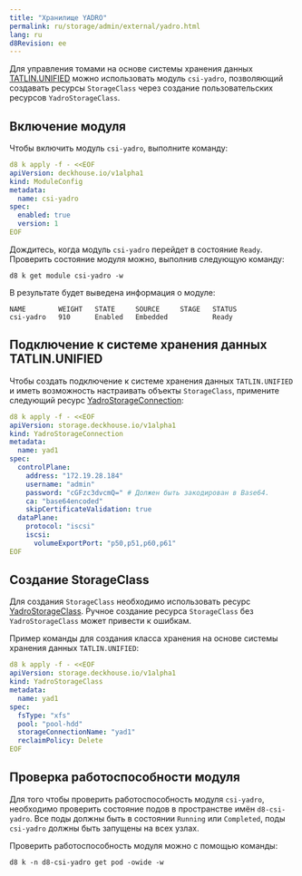 ```yaml
---
title: "Хранилище YADRO"
permalink: ru/storage/admin/external/yadro.html
lang: ru
d8Revision: ee
---
```


Для управления томами на основе системы хранения данных [TATLIN.UNIFIED](https://yadro.com/ru/tatlin/unified) можно использовать модуль `csi-yadro`, позволяющий создавать ресурсы `StorageClass` через создание пользовательских ресурсов `YadroStorageClass`.

## Включение модуля

Чтобы включить модуль `csi-yadro`, выполните команду:

```yaml
d8 k apply -f - <<EOF
apiVersion: deckhouse.io/v1alpha1
kind: ModuleConfig
metadata:
  name: csi-yadro
spec:
  enabled: true
  version: 1
EOF
```

Дождитесь, когда модуль `csi-yadro` перейдет в состояние `Ready`. Проверить состояние модуля можно, выполнив следующую команду:

```shell
d8 k get module csi-yadro -w
```

В результате будет выведена информация о модуле:

```console
NAME        WEIGHT   STATE     SOURCE     STAGE   STATUS
csi-yadro   910      Enabled   Embedded           Ready
```

## Подключение к системе хранения данных TATLIN.UNIFIED

Чтобы создать подключение к системе хранения данных `TATLIN.UNIFIED` и иметь возможность настраивать объекты `StorageClass`, примените следующий ресурс [YadroStorageConnection](../../../reference/cr/yadrostorageconnection):

```yaml
d8 k apply -f - <<EOF
apiVersion: storage.deckhouse.io/v1alpha1
kind: YadroStorageConnection
metadata:
  name: yad1
spec:
  controlPlane:
    address: "172.19.28.184"
    username: "admin"
    password: "cGFzc3dvcmQ=" # Должен быть закодирован в Base64.
    ca: "base64encoded"
    skipCertificateValidation: true
  dataPlane:
    protocol: "iscsi"
    iscsi:
      volumeExportPort: "p50,p51,p60,p61"
EOF
```

## Создание StorageClass

Для создания `StorageClass` необходимо использовать ресурс [YadroStorageClass](../../../reference/cr/yadrostorageclass). Ручное создание ресурса `StorageClass` без `YadroStorageClass` может привести к ошибкам.

Пример команды для создания класса хранения на основе системы хранения данных `TATLIN.UNIFIED`:

```yaml
d8 k apply -f - <<EOF
apiVersion: storage.deckhouse.io/v1alpha1
kind: YadroStorageClass
metadata:
  name: yad1
spec:
  fsType: "xfs"
  pool: "pool-hdd"
  storageConnectionName: "yad1"
  reclaimPolicy: Delete
EOF
```

## Проверка работоспособности модуля

Для того чтобы проверить работоспособность модуля `csi-yadro`, необходимо проверить состояние подов в пространстве имён `d8-csi-yadro`. Все поды должны быть в состоянии `Running` или `Completed`, поды `csi-yadro` должны быть запущены на всех узлах.

Проверить работоспособность модуля можно с помощью команды:

```shell
d8 k -n d8-csi-yadro get pod -owide -w
```

